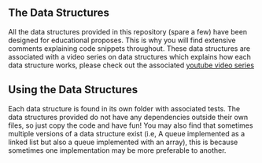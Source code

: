 ## The Data Structures

All the data structures provided in this repository (spare a few) have been designed for educational proposes. This is why you will find extensive comments explaining code snippets throughout. These data structures are associated with a video series on data structures which explains how each data structure works, please check out the associated [youtube video series](https://www.youtube.com/playlist?list=PLDV1Zeh2NRsB6SWUrDFW2RmDotAfPbeHu)

## Using the Data Structures

Each data structure is found in its own folder with associated tests. The data structures provided do not have any dependencies outside their own files, so just copy the code and have fun! You may also find that sometimes multiple versions of a data structure exist (i.e, A queue implemented as a linked list but also a queue implemented with an array), this is because sometimes one implementation may be more preferable to another.
